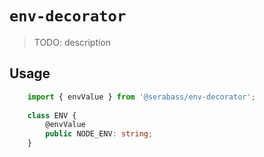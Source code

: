 # `env-decorator`

> TODO: description

## Usage

```typescript
    import { envValue } from '@serabass/env-decorator';
    
    class ENV {
        @envValue
        public NODE_ENV: string;
    }
```
